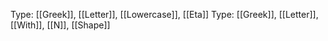 Type: [[Greek]], [[Letter]], [[Lowercase]], [[Eta]]
Type: [[Greek]], [[Letter]], [[With]], [[N]], [[Shape]]